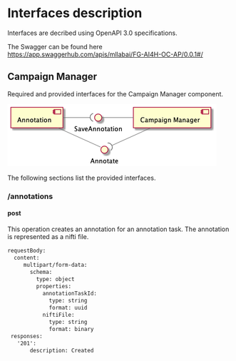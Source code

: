 # Interfaces description
Interfaces are decribed using OpenAPI 3.0 specifications. 

The Swagger can be found here
https://app.swaggerhub.com/apis/mllabai/FG-AI4H-OC-AP/0.0.1#/

## Campaign Manager
Required and provided interfaces for the Campaign Manager component.

![interfaces.png](/.attachments/interfaces-86aa047d-46de-4b50-b8c0-8e9b5aa91911.png)

The following sections list the provided interfaces.

### /annotations
#### post
This operation creates an annotation for an annotation task. The annotation is represented as a nifti file.
```
requestBody:
  content:
     multipart/form-data:
       schema:
         type: object
         properties:
           annotationTaskId:
             type: string
             format: uuid
           niftiFile:
             type: string
             format: binary
 responses: 
   '201':
       description: Created
```